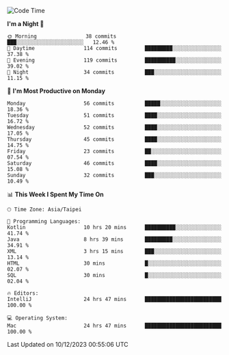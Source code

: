 <!--START_SECTION:waka-->
![Code Time](http://img.shields.io/badge/Code%20Time-742%20hrs%208%20mins-blue)

**I'm a Night 🦉** 

```text
🌞 Morning                38 commits          ███░░░░░░░░░░░░░░░░░░░░░░   12.46 % 
🌆 Daytime                114 commits         █████████░░░░░░░░░░░░░░░░   37.38 % 
🌃 Evening                119 commits         ██████████░░░░░░░░░░░░░░░   39.02 % 
🌙 Night                  34 commits          ███░░░░░░░░░░░░░░░░░░░░░░   11.15 % 
```
📅 **I'm Most Productive on Monday** 

```text
Monday                   56 commits          █████░░░░░░░░░░░░░░░░░░░░   18.36 % 
Tuesday                  51 commits          ████░░░░░░░░░░░░░░░░░░░░░   16.72 % 
Wednesday                52 commits          ████░░░░░░░░░░░░░░░░░░░░░   17.05 % 
Thursday                 45 commits          ████░░░░░░░░░░░░░░░░░░░░░   14.75 % 
Friday                   23 commits          ██░░░░░░░░░░░░░░░░░░░░░░░   07.54 % 
Saturday                 46 commits          ████░░░░░░░░░░░░░░░░░░░░░   15.08 % 
Sunday                   32 commits          ███░░░░░░░░░░░░░░░░░░░░░░   10.49 % 
```


📊 **This Week I Spent My Time On** 

```text
🕑︎ Time Zone: Asia/Taipei

💬 Programming Languages: 
Kotlin                   10 hrs 20 mins      ██████████░░░░░░░░░░░░░░░   41.74 % 
Java                     8 hrs 39 mins       █████████░░░░░░░░░░░░░░░░   34.91 % 
XML                      3 hrs 15 mins       ███░░░░░░░░░░░░░░░░░░░░░░   13.14 % 
HTML                     30 mins             █░░░░░░░░░░░░░░░░░░░░░░░░   02.07 % 
SQL                      30 mins             █░░░░░░░░░░░░░░░░░░░░░░░░   02.04 % 

🔥 Editors: 
IntelliJ                 24 hrs 47 mins      █████████████████████████   100.00 % 

💻 Operating System: 
Mac                      24 hrs 47 mins      █████████████████████████   100.00 % 
```


 Last Updated on 10/12/2023 00:55:06 UTC
<!--END_SECTION:waka-->
